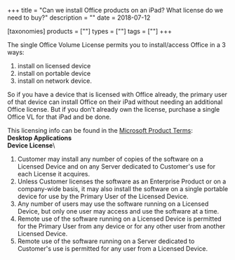 +++
title = "Can we install Office products on an iPad? What license do we need to buy?"
description = ""
date = 2018-07-12

[taxonomies]
products = [""]
types = [""]
tags = [""]
+++

The single Office Volume License permits you to install/access Office in
a 3 ways:

1.  install on licensed device
2.  install on portable device
3.  install on network device.

So if you have a device that is licensed with Office already, the
primary user of that device can install Office on their iPad without
needing an additional Office license. But if you don't already own the
license, purchase a single Office VL for that iPad and be done.

This licensing info can be found in the [Microsoft Product
Terms](http://www.microsoftvolumelicensing.com/DocumentSearch.aspx?Mode=3&DocumentTypeId=53 "Nov. pg. 10/11"):\
**Desktop Applications**\
**Device License**\

1.  Customer may install any number of copies of the software on a
    Licensed Device and on any Server dedicated to Customer's use for
    each License it acquires.
2.  Unless Customer licenses the software as an Enterprise Product or on
    a company-wide basis, it may also install the software on a single
    portable device for use by the Primary User of the Licensed Device.
3.  Any number of users may use the software running on a Licensed
    Device, but only one user may access and use the software at a time.
4.  Remote use of the software running on a Licensed Device is permitted
    for the Primary User from any device or for any other user from
    another Licensed Device.
5.  Remote use of the software running on a Server dedicated to
    Customer's use is permitted for any user from a Licensed Device.